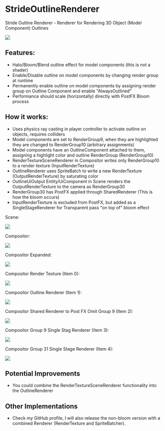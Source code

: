 # StrideOutlineRenderer
Stride Outline Renderer - Renderer for Rendering 3D Object (Model Component) Outlines

 <img src="Screenshots/StrideOutlineRenderer.png">

## Features:
- Halo/Bloom/Blend outline effect for model components (this is not a shader)
- Enable/Disable outline on model components by changing render group at runtime
- Permanently enable outline on model components by assigning render group on Outline Component and enable "AlwaysOutlined"
- Performance should scale (horizontally) directly with PostFX Bloom process

## How it works:
- Uses physics ray casting in player controller to activate outline on objects, requires colliders
- Model components are set to RenderGroup9, when they are highlighted they are changed to RenderGroup10 (arbitrary assignments)
- Model components have an OutlineComponent attached to them, assigning a highlight color and outline RenderGroup (RenderGroup10)
- RenderTextureSceneRenderer in Compositor writes only RenderGroup10 to a render texture (InputRenderTexture)
- OutlineRenderer uses SpriteBatch to write a new RenderTexture (OutputRenderTexture) by saturating color
- OutlineUiOutput Entity/UiComponent in Scene renders the OutputRenderTexture to the camera as RenderGroup30
- RenderGroup30 has PostFX applied through SharedRenderer (This is how the bloom occurs)
- InputRenderTexture is excluded from PostFX, but added as a SingleStageRenderer for Transparent pass "on top of" bloom effect

Scene:

<img src="Screenshots/Scene.png">

Compositor:

 <img src="Screenshots/Compositor.png">
 
Compositor Expanded:

<img src="Screenshots/CompositorExpanded.png">
  
Compositor Render Texture (Item 0):

<img src="Screenshots/GroupRenderToTexture.png">

Compositor Outline Renderer (Item 1):

<img src="Screenshots/OutlineRenderer.png">

Compositor Shared Renderer to Post FX Omit Group 9 (Item 2):

<img src="Screenshots/OmitGroupSharedRenderer.png">

Compositor Group 9 Single Stag Renderer (Item 3):

<img src="Screenshots/Group9SingleStage.png">

Compositor Group 31 Single Stage Renderer (Item 4):

<img src="Screenshots/Group31SingleStage.png">
 
## Potential Improvements
- You could combine the RenderTextureSceneRenderer functionality into the OutlineRenderer

## Other Implementations
- Check my GitHub profile, I will also release the non-bloom version with a combined Renderer (RenderTexture and SpriteBatcher).



